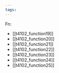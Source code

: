 ```yaml
---
tags:
---
```

Fn:
- [[t4102_function19]]
- [[t4102_function20]]
- [[t4102_function21]]
- [[t4102_function22]]
- [[t4102_function23]]
- [[t4102_function24]]
- [[t4102_function25]]
